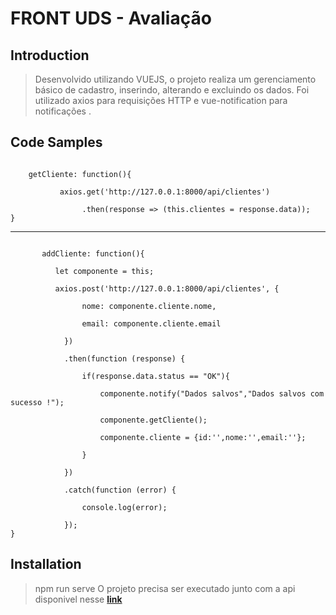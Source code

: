 # FRONT UDS - Avaliação

## Introduction

> Desenvolvido utilizando VUEJS, o projeto realiza um gerenciamento básico de cadastro, inserindo, alterando e excluindo os dados.  Foi utilizado axios para requisições HTTP e vue-notification para notificações . 

## Code Samples

<code>
    getCliente: function(){</br>
           axios.get('http://127.0.0.1:8000/api/clientes')<br/>
                .then(response => (this.clientes = response.data));<br>}
</code>
<hr>
<code>
       addCliente: function(){<br/>
          let componente = this;<br/>
          axios.post('http://127.0.0.1:8000/api/clientes', {<br/>
                nome: componente.cliente.nome,<br/>
                email: componente.cliente.email<br/>
            })<br/>
            .then(function (response) {<br/>
                if(response.data.status == "OK"){<br/>
                    componente.notify("Dados salvos","Dados salvos com sucesso !");<br/>
                    componente.getCliente();<br/>
                    componente.cliente = {id:'',nome:'',email:''};<br/>
                }<br/>
            })<br/>
            .catch(function (error) {<br/>
                console.log(error);<br/>
            });<br/>}
</code>

## Installation
> npm run serve
> O projeto precisa ser executado junto com a api disponivel nesse <a href ="https://github.com/carlao14/apiUDS"> <b>  link <b> </a>
